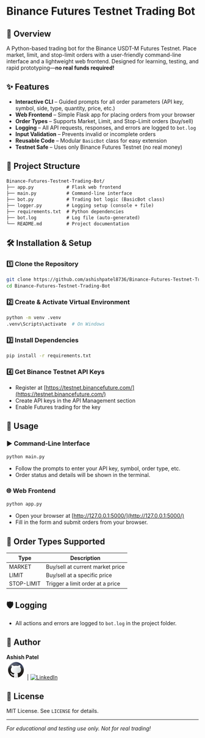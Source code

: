 # Binance Futures Testnet Trading Bot

## 🚀 Overview

A Python-based trading bot for the Binance USDT-M Futures Testnet. Place market, limit, and stop-limit orders with a user-friendly command-line interface and a lightweight web frontend. Designed for learning, testing, and rapid prototyping—**no real funds required!**

## ✨ Features

- **Interactive CLI** – Guided prompts for all order parameters (API key, symbol, side, type, quantity, price, etc.)
- **Web Frontend** – Simple Flask app for placing orders from your browser
- **Order Types** – Supports Market, Limit, and Stop-Limit orders (buy/sell)
- **Logging** – All API requests, responses, and errors are logged to `bot.log`
- **Input Validation** – Prevents invalid or incomplete orders
- **Reusable Code** – Modular `BasicBot` class for easy extension
- **Testnet Safe** – Uses only Binance Futures Testnet (no real money)

## 📂 Project Structure

```
Binance-Futures-Testnet-Trading-Bot/
├── app.py            # Flask web frontend
├── main.py           # Command-line interface
├── bot.py            # Trading bot logic (BasicBot class)
├── logger.py         # Logging setup (console + file)
├── requirements.txt  # Python dependencies
├── bot.log           # Log file (auto-generated)
└── README.md         # Project documentation
```

## 🛠 Installation & Setup

### 1️⃣ Clone the Repository

```bash
git clone https://github.com/ashishpatel8736/Binance-Futures-Testnet-Trading-Bot.git
cd Binance-Futures-Testnet-Trading-Bot
```

### 2️⃣ Create & Activate Virtual Environment

```bash
python -m venv .venv
.venv\Scripts\activate  # On Windows
```

### 3️⃣ Install Dependencies

```bash
pip install -r requirements.txt
```

### 4️⃣ Get Binance Testnet API Keys

- Register at [https://testnet.binancefuture.com/](https://testnet.binancefuture.com/)
- Create API keys in the API Management section
- Enable Futures trading for the key

## 🚦 Usage

### ▶️ Command-Line Interface

```bash
python main.py
```
- Follow the prompts to enter your API key, symbol, order type, etc.
- Order status and details will be shown in the terminal.

### 🌐 Web Frontend

```bash
python app.py
```
- Open your browser at [http://127.0.0.1:5000/](http://127.0.0.1:5000/)
- Fill in the form and submit orders from your browser.

## 📝 Order Types Supported

| Type        | Description                        |
|-------------|------------------------------------|
| MARKET      | Buy/sell at current market price   |
| LIMIT       | Buy/sell at a specific price       |
| STOP-LIMIT  | Trigger a limit order at a price   |

## 🛡️ Logging
- All actions and errors are logged to `bot.log` in the project folder.

## 👤 Author
**Ashish Patel**  
[![GitHub](logo\icons8-github-50.png)](https://github.com/ashishpatel8736) | [![LinkedIn](https://img.icons8.com/ios-filled/50/0077b5/linkedin.png)](https://www.linkedin.com/in/ashishpatel8736)

## 📜 License
MIT License. See `LICENSE` for details.

---

*For educational and testing use only. Not for real trading!*
